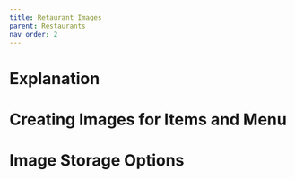 ```yaml
---
title: Retaurant Images
parent: Restaurants
nav_order: 2
---
```


# Explanation

# Creating Images for Items and Menu

# Image Storage Options
